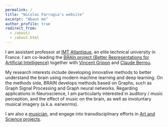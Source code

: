 ```yaml
---
permalink: /
title: "Nicolas Farrugia's website"
excerpt: "About me"
author_profile: true
redirect_from: 
  - /about/
  - /about.html
---
```


I am assistant professor at [IMT Atlantique](https://www.imt-atlantique.fr/en), an elite technical university in France. I am co-leading the [BRAIn project (Better Representations for Artificial Intelligence)](https://www.brain.bzh) together with [Vincent Gripon](http://vincent-gripon.com/?l=en&p1=1&) and [Claude Berrou](https://en.wikipedia.org/wiki/Claude_Berrou). 

My research interests include developing innovative methods to better understand the brain using modern machine learning and deep learning. On the methods side, BRAIN develops methods based on Graphs, such as Graph Signal Processing and Graph neural networks. 
Regarding applications in Neuroscience, I am particularly interested in auditory / music perception, and the effect of music on the brain, as well as involuntary musical imagery (a.k.a. earworms). 

I am also a [musician](https://nicofarr.github.io/music/), and engage into transdisciplinary efforts in [Art and Science projects](https://nicofarr.github.io/artsci/).
